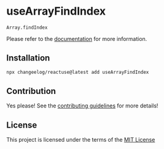 # useArrayFindIndex

`Array.findIndex`

Please refer to the [documentation](#) for more information.

## Installation

```bash
npx changeelog/reactuse@latest add useArrayFindIndex
```

## Contribution

Yes please! See the [contributing guidelines](#) for more details!

## License

This project is licensed under the terms of the [MIT License](/LICENSE)
